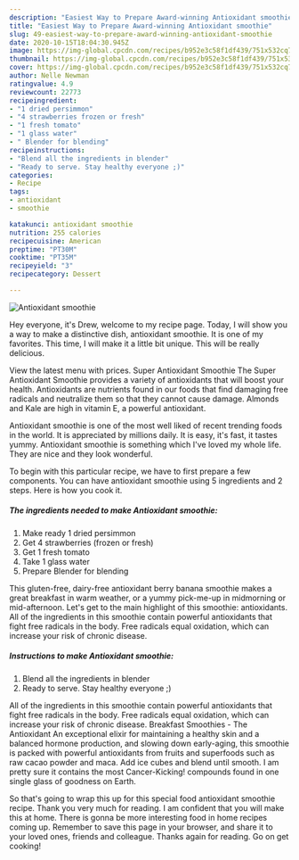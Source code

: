 ```yaml
---
description: "Easiest Way to Prepare Award-winning Antioxidant smoothie"
title: "Easiest Way to Prepare Award-winning Antioxidant smoothie"
slug: 49-easiest-way-to-prepare-award-winning-antioxidant-smoothie
date: 2020-10-15T18:04:30.945Z
image: https://img-global.cpcdn.com/recipes/b952e3c58f1df439/751x532cq70/antioxidant-smoothie-recipe-main-photo.jpg
thumbnail: https://img-global.cpcdn.com/recipes/b952e3c58f1df439/751x532cq70/antioxidant-smoothie-recipe-main-photo.jpg
cover: https://img-global.cpcdn.com/recipes/b952e3c58f1df439/751x532cq70/antioxidant-smoothie-recipe-main-photo.jpg
author: Nelle Newman
ratingvalue: 4.9
reviewcount: 22773
recipeingredient:
- "1 dried persimmon"
- "4 strawberries frozen or fresh"
- "1 fresh tomato"
- "1 glass water"
- " Blender for blending"
recipeinstructions:
- "Blend all the ingredients in blender"
- "Ready to serve. Stay healthy everyone ;)"
categories:
- Recipe
tags:
- antioxidant
- smoothie

katakunci: antioxidant smoothie 
nutrition: 255 calories
recipecuisine: American
preptime: "PT30M"
cooktime: "PT35M"
recipeyield: "3"
recipecategory: Dessert

---
```



![Antioxidant smoothie](https://img-global.cpcdn.com/recipes/b952e3c58f1df439/751x532cq70/antioxidant-smoothie-recipe-main-photo.jpg)

Hey everyone, it's Drew, welcome to my recipe page. Today, I will show you a way to make a distinctive dish, antioxidant smoothie. It is one of my favorites. This time, I will make it a little bit unique. This will be really delicious.

View the latest menu with prices. Super Antioxidant Smoothie The Super Antioxidant Smoothie provides a variety of antioxidants that will boost your health. Antioxidants are nutrients found in our foods that find damaging free radicals and neutralize them so that they cannot cause damage. Almonds and Kale are high in vitamin E, a powerful antioxidant.

Antioxidant smoothie is one of the most well liked of recent trending foods in the world. It is appreciated by millions daily. It is easy, it's fast, it tastes yummy. Antioxidant smoothie is something which I've loved my whole life. They are nice and they look wonderful.


To begin with this particular recipe, we have to first prepare a few components. You can have antioxidant smoothie using 5 ingredients and 2 steps. Here is how you cook it.

<!--inarticleads1-->

##### The ingredients needed to make Antioxidant smoothie:

1. Make ready 1 dried persimmon
1. Get 4 strawberries (frozen or fresh)
1. Get 1 fresh tomato
1. Take 1 glass water
1. Prepare  Blender for blending


This gluten-free, dairy-free antioxidant berry banana smoothie makes a great breakfast in warm weather, or a yummy pick-me-up in midmorning or mid-afternoon. Let&#39;s get to the main highlight of this smoothie: antioxidants. All of the ingredients in this smoothie contain powerful antioxidants that fight free radicals in the body. Free radicals equal oxidation, which can increase your risk of chronic disease. 

<!--inarticleads2-->

##### Instructions to make Antioxidant smoothie:

1. Blend all the ingredients in blender
1. Ready to serve. Stay healthy everyone ;)


All of the ingredients in this smoothie contain powerful antioxidants that fight free radicals in the body. Free radicals equal oxidation, which can increase your risk of chronic disease. Breakfast Smoothies - The Antioxidant An exceptional elixir for maintaining a healthy skin and a balanced hormone production, and slowing down early-aging, this smoothie is packed with powerful antioxidants from fruits and superfoods such as raw cacao powder and maca. Add ice cubes and blend until smooth. I am pretty sure it contains the most Cancer-Kicking! compounds found in one single glass of goodness on Earth. 

So that's going to wrap this up for this special food antioxidant smoothie recipe. Thank you very much for reading. I am confident that you will make this at home. There is gonna be more interesting food in home recipes coming up. Remember to save this page in your browser, and share it to your loved ones, friends and colleague. Thanks again for reading. Go on get cooking!
